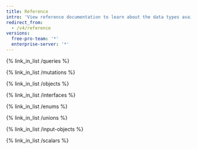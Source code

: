 ```yaml
---
title: Reference
intro: 'View reference documentation to learn about the data types available in the {{ site.data.variables.product.prodname_dotcom }} GraphQL API schema.'
redirect_from:
  - /v4/reference
versions:
  free-pro-team: '*'
  enterprise-server: '*'
---
```


{% link_in_list /queries %}

{% link_in_list /mutations %}

{% link_in_list /objects %}

{% link_in_list /interfaces %}

{% link_in_list /enums %}

{% link_in_list /unions %}

{% link_in_list /input-objects %}

{% link_in_list /scalars %}

